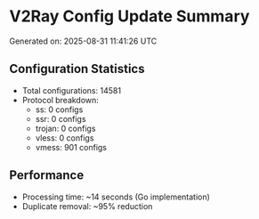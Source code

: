 # V2Ray Config Update Summary
Generated on: 2025-08-31 11:41:26 UTC

## Configuration Statistics
- Total configurations: 14581
- Protocol breakdown:
  - ss: 0 configs
  - ssr: 0 configs
  - trojan: 0 configs
  - vless: 0 configs
  - vmess: 901 configs

## Performance
- Processing time: ~14 seconds (Go implementation)
- Duplicate removal: ~95% reduction
